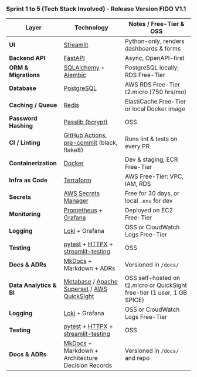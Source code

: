 ### Sprint 1 to 5 (Tech Stack Involved) - Release Version FIDO V1.1

| Layer                   | Technology                                                                                                                                        | Notes / Free-Tier & OSS                                                  |
| ----------------------- | ------------------------------------------------------------------------------------------------------------------------------------------------- | ------------------------------------------------------------------------ |
| **UI**                  | [Streamlit](https://streamlit.io/)                                                                                                                | Python-only, renders dashboards & forms                                  |
| **Backend API**         | [FastAPI](https://fastapi.tiangolo.com/)                                                                                                          | Async, OpenAPI-first                                                     |
| **ORM & Migrations**    | [SQLAlchemy](https://www.sqlalchemy.org/) + [Alembic](https://alembic.sqlalchemy.org/)                                                            | PostgreSQL locally; RDS Free-Tier                                        |
| **Database**            | [PostgreSQL](https://www.postgresql.org/)                                                                                                         | AWS RDS Free-Tier t2.micro (750 hrs/mo)                                  |
| **Caching / Queue**     | [Redis](https://redis.io/)                                                                                                                        | ElastiCache Free-Tier or local Docker image                              |
| **Password Hashing**    | [Passlib (bcrypt)](https://passlib.readthedocs.io/)                                                                                               | OSS                                                                      |
| **CI / Linting**        | [GitHub Actions](https://github.com/features/actions), [pre-commit](https://pre-commit.com/) (black, flake8)                                      | Runs lint & tests on every PR                                            |
| **Containerization**    | [Docker](https://www.docker.com/)                                                                                                                 | Dev & staging; ECR Free-Tier                                             |
| **Infra as Code**       | [Terraform](https://www.terraform.io/)                                                                                                            | AWS Free-Tier: VPC, IAM, RDS                                             |
| **Secrets**             | [AWS Secrets Manager](https://aws.amazon.com/secrets-manager/)                                                                                    | Free for 30 days, or local `.env` for dev                                |
| **Monitoring**          | [Prometheus](https://prometheus.io/) + [Grafana](https://grafana.com/)                                                                            | Deployed on EC2 Free-Tier                                                |
| **Logging**             | [Loki](https://grafana.com/oss/loki/) + Grafana                                                                                                   | OSS or CloudWatch Logs Free-Tier                                         |
| **Testing**             | [pytest](https://docs.pytest.org/) + [HTTPX](https://www.python-httpx.org/) + [streamlit-testing](https://github.com/streamlit/streamlit-testing) | OSS                                                                      |
| **Docs & ADRs**         | [MkDocs](https://www.mkdocs.org/) + Markdown + ADRs                                                                                               | Versioned in `/docs/`                                                    |
| **Data Analytics & BI** | [Metabase](https://www.metabase.com/) / [Apache Superset](https://superset.apache.org/) / [AWS QuickSight](https://aws.amazon.com/quicksight/)    | OSS self-hosted on t2.micro or QuickSight free-tier (1 user, 1 GB SPICE) |  |
| **Logging**          | [Loki](https://grafana.com/oss/loki/) + Grafana                                                                                                   | OSS or CloudWatch Logs Free-Tier              |
| **Testing**          | [pytest](https://docs.pytest.org/) + [HTTPX](https://www.python-httpx.org/) + [streamlit-testing](https://github.com/streamlit/streamlit-testing) | OSS                                           |
| **Docs & ADRs**      | [MkDocs](https://www.mkdocs.org/) + Markdown + Architecture Decision Records                                                                      | Versioned in `/docs/` and repo                |
